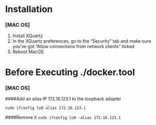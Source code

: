 # Installation
### [MAC OS]
1. Install XQuartz
2. In the XQuartz preferences, go to the “Security” tab and make sure you’ve got “Allow connections from network clients” ticked
3. Reboot MacOS

# Before Executing ./docker.tool
### [MAC OS]

####Add an alias IP 172.16.123.1 to the loopback adapter

`sudo ifconfig lo0 alias 172.16.123.1 `

####Remove it
`sudo ifconfig lo0 -alias 172.16.123.1`

